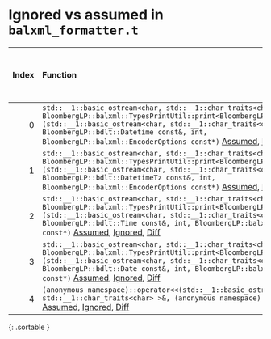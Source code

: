# Ignored vs assumed in `balxml_formatter.t`

<script src="../sorttable.js"></script>
|   Index | Function                                                                                                                                                                                                                                                                                                                                                              |   Difference in number of lines |   Function size difference in bytes |   Number of lines in assumed build | Number of bytes in assumed build   |   Number of lines in ignored build | Number of bytes in ignored build   |
|--------:|:----------------------------------------------------------------------------------------------------------------------------------------------------------------------------------------------------------------------------------------------------------------------------------------------------------------------------------------------------------------------|--------------------------------:|------------------------------------:|-----------------------------------:|:-----------------------------------|-----------------------------------:|:-----------------------------------|
|       0 | `std::__1::basic_ostream<char, std::__1::char_traits<char> >& BloombergLP::balxml::TypesPrintUtil::print<BloombergLP::bdlt::Datetime>(std::__1::basic_ostream<char, std::__1::char_traits<char> >&, BloombergLP::bdlt::Datetime const&, int, BloombergLP::balxml::EncoderOptions const*)` [Assumed](0.assume.s.txt), [Ignored](0.none.s.txt), [Diff](0.diff.html)     |                              -1 |                                  16 |                                224 | 4,342,192                          |                                208 | 4,342,304                          |
|       1 | `std::__1::basic_ostream<char, std::__1::char_traits<char> >& BloombergLP::balxml::TypesPrintUtil::print<BloombergLP::bdlt::DatetimeTz>(std::__1::basic_ostream<char, std::__1::char_traits<char> >&, BloombergLP::bdlt::DatetimeTz const&, int, BloombergLP::balxml::EncoderOptions const*)` [Assumed](1.assume.s.txt), [Ignored](1.none.s.txt), [Diff](1.diff.html) |                              -1 |                                  16 |                                224 | 4,342,416                          |                                208 | 4,342,512                          |
|       2 | `std::__1::basic_ostream<char, std::__1::char_traits<char> >& BloombergLP::balxml::TypesPrintUtil::print<BloombergLP::bdlt::Time>(std::__1::basic_ostream<char, std::__1::char_traits<char> >&, BloombergLP::bdlt::Time const&, int, BloombergLP::balxml::EncoderOptions const*)` [Assumed](2.assume.s.txt), [Ignored](2.none.s.txt), [Diff](2.diff.html)             |                              -1 |                                  16 |                                224 | 4,342,848                          |                                208 | 4,342,928                          |
|       3 | `std::__1::basic_ostream<char, std::__1::char_traits<char> >& BloombergLP::balxml::TypesPrintUtil::print<BloombergLP::bdlt::Date>(std::__1::basic_ostream<char, std::__1::char_traits<char> >&, BloombergLP::bdlt::Date const&, int, BloombergLP::balxml::EncoderOptions const*)` [Assumed](3.assume.s.txt), [Ignored](3.none.s.txt), [Diff](3.diff.html)             |                              -2 |                                   0 |                                208 | 4,342,640                          |                                208 | 4,342,720                          |
|       4 | `(anonymous namespace)::operator<<(std::__1::basic_ostream<char, std::__1::char_traits<char> >&, (anonymous namespace)::ScalarData const&)` [Assumed](4.assume.s.txt), [Ignored](4.none.s.txt), [Diff](4.diff.html)                                                                                                                                                   |                              -3 |                                 -16 |                                240 | 4,318,160                          |                                256 | 4,318,240                          |
{: .sortable }
